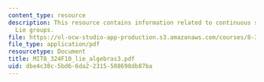 ```yaml
---
content_type: resource
description: This resource contains information related to continuous symmetries and
  Lie groups.
file: https://ol-ocw-studio-app-production.s3.amazonaws.com/courses/8-324-relativistic-quantum-field-theory-ii-fall-2010/dbe4c38c5bd66da22315508698db87ba_MIT8_324F10_lie_algebras3.pdf
file_type: application/pdf
resourcetype: Document
title: MIT8_324F10_lie_algebras3.pdf
uid: dbe4c38c-5bd6-6da2-2315-508698db87ba
---
```

